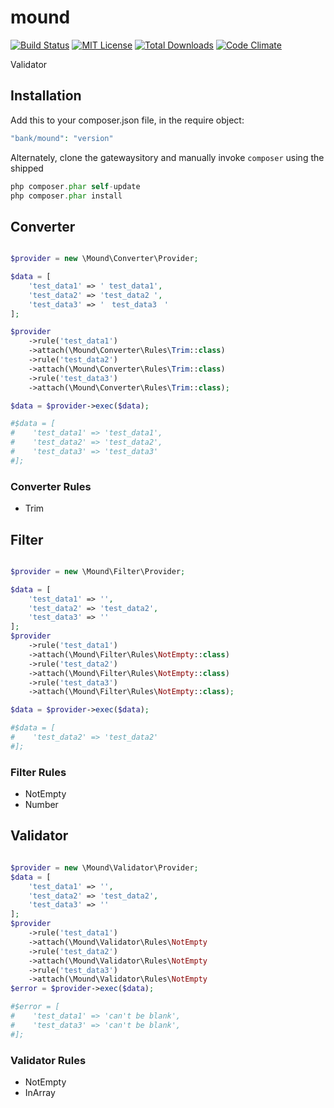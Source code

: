 # mound

[![Build Status](https://travis-ci.org/su-mi-lab/mound.svg?branch=master)](https://travis-ci.org/su-mi-lab/mound)
[![MIT License](http://img.shields.io/badge/license-MIT-blue.svg?style=flat)](LICENSE)
[![Total Downloads](https://poser.pugx.org/bank/mound/downloads)](https://packagist.org/packages/mound/mound-db)
[![Code Climate](https://codeclimate.com/github/su-mi-lab/mound/badges/gpa.svg)](https://codeclimate.com/github/su-mi-lab/mound)

Validator

## Installation

Add this to your composer.json file, in the require object:

```php
"bank/mound": "version"
```

Alternately, clone the gatewaysitory and manually invoke `composer` using the shipped

```php
php composer.phar self-update
php composer.phar install
```

## Converter


```php

$provider = new \Mound\Converter\Provider;

$data = [
    'test_data1' => ' test_data1',
    'test_data2' => 'test_data2 ',
    'test_data3' => '　test_data3　'
];

$provider
    ->rule('test_data1')
    ->attach(\Mound\Converter\Rules\Trim::class)
    ->rule('test_data2')
    ->attach(\Mound\Converter\Rules\Trim::class)
    ->rule('test_data3')
    ->attach(\Mound\Converter\Rules\Trim::class);

$data = $provider->exec($data);

#$data = [
#    'test_data1' => 'test_data1',
#    'test_data2' => 'test_data2',
#    'test_data3' => 'test_data3'
#];

```

### Converter Rules
* Trim

## Filter

```php

$provider = new \Mound\Filter\Provider;

$data = [
    'test_data1' => '',
    'test_data2' => 'test_data2',
    'test_data3' => ''
];
$provider
    ->rule('test_data1')
    ->attach(\Mound\Filter\Rules\NotEmpty::class)
    ->rule('test_data2')
    ->attach(\Mound\Filter\Rules\NotEmpty::class)
    ->rule('test_data3')
    ->attach(\Mound\Filter\Rules\NotEmpty::class);

$data = $provider->exec($data);

#$data = [
#    'test_data2' => 'test_data2'
#];

```

### Filter Rules
* NotEmpty
* Number

## Validator

```php

$provider = new \Mound\Validator\Provider;
$data = [
    'test_data1' => '',
    'test_data2' => 'test_data2',
    'test_data3' => ''
];
$provider
    ->rule('test_data1')
    ->attach(\Mound\Validator\Rules\NotEmpty
    ->rule('test_data2')
    ->attach(\Mound\Validator\Rules\NotEmpty
    ->rule('test_data3')
    ->attach(\Mound\Validator\Rules\NotEmpty
$error = $provider->exec($data);

#$error = [
#    'test_data1' => 'can't be blank',
#    'test_data3' => 'can't be blank',
#];

```

### Validator Rules
* NotEmpty
* InArray
